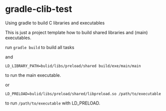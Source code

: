 # gradle-clib-test
Using gradle to build C libraries and executables

This is just a project template how to build shared libraries and (main) executables.

  run `gradle build` to build all tasks

and

```shell
LD_LIBRARY_PATH=bulid/libs/preload/shared build/exe/main/main
```

to run the main executable.

or

```shell
LD_PRELOAD=bulid/libs/preload/shared/libpreload.so /path/to/executable
```

to run `/path/to/executable` with LD_PRELOAD.
